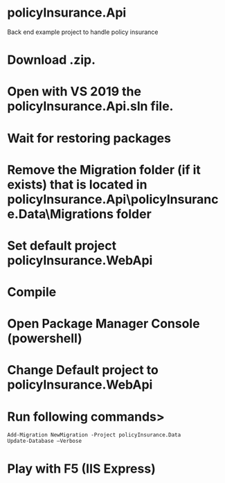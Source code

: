 # policyInsurance.Api
Back end example project to handle policy insurance

# Download .zip.
# Open with VS 2019 the policyInsurance.Api.sln file.
# Wait for restoring packages
# Remove the Migration folder (if it exists) that is located in policyInsurance.Api\policyInsurance.Data\Migrations folder
# Set default project policyInsurance.WebApi
# Compile
# Open Package Manager Console (powershell)
# Change Default project  to policyInsurance.WebApi
# Run following commands>
    Add-Migration NewMigration -Project policyInsurance.Data
    Update-Database –Verbose
# Play with F5 (IIS Express)
